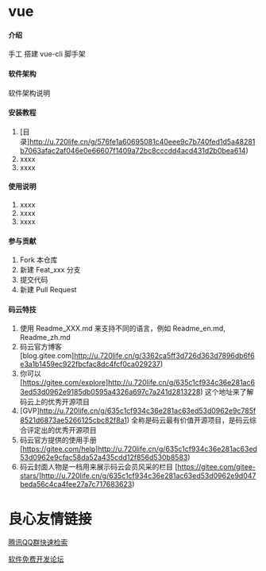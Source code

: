 # vue

#### 介绍
手工 搭建 vue-cli  脚手架

#### 软件架构
软件架构说明


#### 安装教程

1.  [目录]http://u.720life.cn/g/576fe1a60695081c40eee9c7b740fed1d5a48281b7063afac2af046e0e66607f1409a72bc8cccdd4acd431d2b0bea614) 
2.  xxxx
3.  xxxx

#### 使用说明

1.  xxxx
2.  xxxx
3.  xxxx

#### 参与贡献

1.  Fork 本仓库
2.  新建 Feat_xxx 分支
3.  提交代码
4.  新建 Pull Request


#### 码云特技

1.  使用 Readme\_XXX.md 来支持不同的语言，例如 Readme\_en.md, Readme\_zh.md
2.  码云官方博客 [blog.gitee.com]http://u.720life.cn/g/3362ca5ff3d726d363d7896db6f6e3a1b1459ec922fbcfac8dc4fcf0ca029237) 
3.  你可以 [https://gitee.com/explore]http://u.720life.cn/g/635c1cf934c36e281ac63ed53d0962e9185db0595a4326a697c7a241d2813228)  这个地址来了解码云上的优秀开源项目
4.  [GVP]http://u.720life.cn/g/635c1cf934c36e281ac63ed53d0962e9c785f8521d6873ae5266125cbc82f8a1)  全称是码云最有价值开源项目，是码云综合评定出的优秀开源项目
5.  码云官方提供的使用手册 [https://gitee.com/help]http://u.720life.cn/g/635c1cf934c36e281ac63ed53d0962e9cfac58da52a435cdd12f856d530b8583) 
6.  码云封面人物是一档用来展示码云会员风采的栏目 [https://gitee.com/gitee-stars/]http://u.720life.cn/g/635c1cf934c36e281ac63ed53d0962e9d047beda56c4ca4fee27a7c717683623) 



 # 良心友情链接

[腾讯QQ群快速检索](http://u.720life.cn/s/8cf73f7c)

[软件免费开发论坛](http://u.720life.cn/s/bbb01dc0)